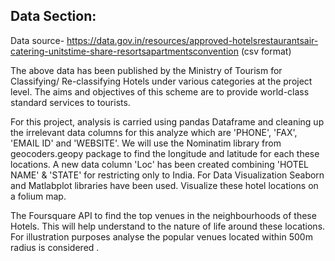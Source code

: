 ## Data Section:

Data source- https://data.gov.in/resources/approved-hotelsrestaurantsair-catering-unitstime-share-resortsapartmentsconvention (csv format)

The above data has been published by the Ministry of Tourism for Classifying/ Re-classifying Hotels under various categories at the project level. The aims and objectives of this scheme are to provide world-class standard services to tourists.

For this project, analysis is carried using pandas Dataframe and cleaning up the irrelevant data columns for this analyze which are 'PHONE', 'FAX', 'EMAIL ID' and 'WEBSITE'. We will use the Nominatim library from geocoders.geopy package to find the longitude and latitude for each these locations. A new data column 'Loc' has been created combining 'HOTEL NAME' & 'STATE' for restricting only to India. For Data Visualization Seaborn and Matlabplot libraries have been used. Visualize these hotel locations on a folium map.

The Foursquare API to find the top venues in the neighbourhoods of these Hotels. This will help understand to the nature of life around these locations. For illustration purposes analyse the popular venues located within 500m radius is considered .
